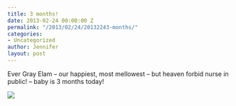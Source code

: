 ```yaml
---
title: 3 months!
date: 2013-02-24 00:00:00 Z
permalink: "/2013/02/24/20132243-months/"
categories:
- Uncategorized
author: Jennifer
layout: post
---
```


Ever Gray Elam &#8211; our happiest, most mellowest &#8211; but heaven forbid nurse in public! &#8211; baby is 3 months today!

![](http://static1.squarespace.com/static/50db6bb3e4b015296cd43789/50dfa5b1e4b0dc6320e0b5ea/512ad310e4b0c8653974a109/1363551070676/2013-02-24+16.58.27.jpg.27.jpg?format=original)
